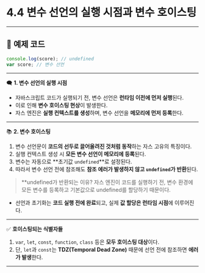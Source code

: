 # 4.4 변수 선언의 실행 시점과 변수 호이스팅

---

## 📌 예제 코드

```js
console.log(score); // undefined
var score; // 변수 선언
```

---

🗨️ **1. 변수 선언의 실행 시점**

- 자바스크립트 코드가 실행되기 전, 변수 선언은 **런타임 이전에 먼저 실행**된다.
- 이로 인해 **변수 호이스팅 현상**이 발생한다.
- 자스 엔진은 **실행 컨텍스트를 생성**하며, 변수 선언을 **메모리에 먼저 등록**한다.

---

📚 **2. 변수 호이스팅**

1. 변수 선언문이 **코드의 선두로 끌어올려진 것처럼 동작**하는 자스 고유의 특징이다.
2. 실행 컨텍스트 생성 시 **모든 변수 선언이 메모리에 등록**된다.
3. 변수는 자동으로 **초기값 `undefined`**로 설정된다.
4. 따라서 변수 선언 전에 참조해도 **참조 에러가 발생하지 않고 `undefined`가 반환**된다.

> \*\*undefined가 반환되는 이유?
> 자스 엔진이 코드를 실행하기 전, 변수 환경에 모든 변수를 등록하고 기본값으로 undefined를 할당하기 때문이다.

- 선언과 초기화는 **코드 실행 전에 완료**되고, 실제 **값 할당은 런타임 시점**에 이루어진다.

---

✅ **호이스팅되는 식별자들**

1. `var`, `let`, `const`, `function`, `class` 등은 **모두 호이스팅 대상**이다.
2. 단, `let`과 `const`는 **TDZ(Temporal Dead Zone)** 때문에 선언 전에 참조하면 **에러가 발생**한다.

---

